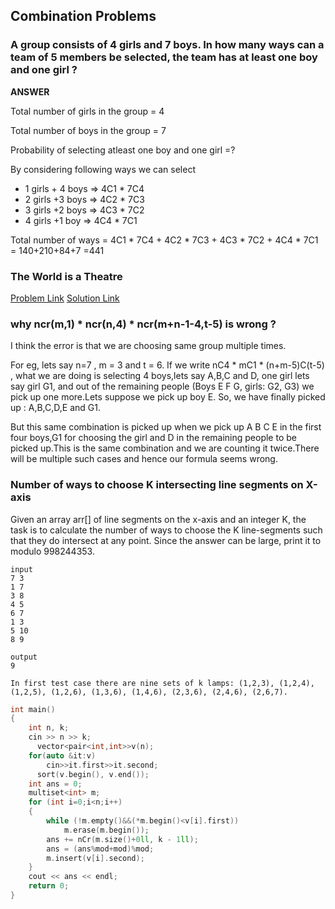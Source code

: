 ## Combination Problems

### A group consists of 4 girls and 7 boys. In how many ways can a team of 5 members be selected, the team has at least one boy and one girl ?

**ANSWER**

Total number of girls in the group = 4

Total number of boys in the group = 7

Probability of selecting atleast one boy and one girl =?

By considering following ways we can select

- 1 girls + 4 boys ⇒  4C1 * 7C4
- 2 girls +3 boys  ⇒  4C2 * 7C3
- 3 girls +2 boys  ⇒  4C3 * 7C2
- 4 girls +1 boy   ⇒  4C4 * 7C1

Total number of ways = 4C1 * 7C4 + 4C2 * 7C3 + 4C3 * 7C2 + 4C4 * 7C1 = 140+210+84+7 =441

### The World is a Theatre

[Problem Link](https://codeforces.com/contest/131/problem/C)
[Solution Link](https://codeforces.com/contest/131/submission/99935167)


### why ncr(m,1) * ncr(n,4) * ncr(m+n-1-4,t-5) is wrong ?

I think the error is that we are choosing same group multiple times.

For eg, lets say n=7 , m = 3 and t = 6. If we write nC4 * mC1 * (n+m-5)C(t-5) , what we are doing is selecting 4 boys,lets say A,B,C and D, one girl lets say girl G1, and out of the remaining people (Boys E F G, girls: G2, G3) we pick up one more.Lets suppose we pick up boy E. So, we have finally picked up : A,B,C,D,E and G1.

But this same combination is picked up when we pick up A B C E in the first four boys,G1 for choosing the girl and D in the remaining people to be picked up.This is the same combination and we are counting it twice.There will be multiple such cases and hence our formula seems wrong.

### Number of ways to choose K intersecting line segments on X-axis

Given an array arr[] of line segments on the x-axis and an integer K, the task is to calculate the number of ways to choose the K line-segments such that they do intersect at any point.
Since the answer can be large, print it to modulo 998244353.

```
input
7 3
1 7
3 8
4 5
6 7
1 3
5 10
8 9

output 
9

In first test case there are nine sets of k lamps: (1,2,3), (1,2,4), (1,2,5), (1,2,6), (1,3,6), (1,4,6), (2,3,6), (2,4,6), (2,6,7).
```

```cpp
int main()
{
    int n, k;
  	cin >> n >> k;
	  vector<pair<int,int>>v(n);
    for(auto &it:v)
        cin>>it.first>>it.second;
	  sort(v.begin(), v.end());
    int ans = 0;
    multiset<int> m;
    for (int i=0;i<n;i++)
    {
        while (!m.empty()&&(*m.begin()<v[i].first))
            m.erase(m.begin());
        ans += nCr(m.size()+0ll, k - 1ll);
        ans = (ans%mod+mod)%mod;
        m.insert(v[i].second);
    }
    cout << ans << endl;
    return 0;
}
```
